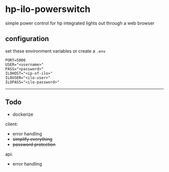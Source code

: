 # hp-ilo-powerswitch
simple power control for hp integrated lights out through a web browser

## configuration
set these environment variables or create a `.env`
```
PORT=5000
USER="<username>"
PASS="<password>"
ILOHOST="<ip-of-ilo>"
ILOUSER="<ilo-user>"
ILOPASS="<ilo-password>"
```

---
## Todo
- dockerize

client:
- error handling
- ~~simplify everything~~
- ~~password protection~~

api:
- error handling